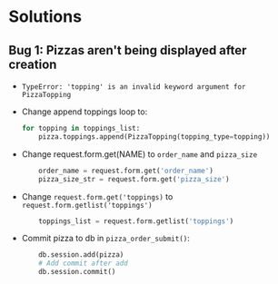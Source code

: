 # Solutions

## Bug 1: Pizzas aren't being displayed after creation


- `TypeError: 'topping' is an invalid keyword argument for PizzaTopping`
- Change append toppings loop to:
    ``` python
    for topping in toppings_list:
        pizza.toppings.append(PizzaTopping(topping_type=topping))
    ```

- Change request.form.get(NAME) to `order_name` and `pizza_size`
    ```python
        order_name = request.form.get('order_name')
        pizza_size_str = request.form.get('pizza_size')
    ```

- Change `request.form.get('toppings)` to `request.form.getlist('toppings')`
    ```python
        toppings_list = request.form.getlist('toppings')
    ```

- Commit pizza to db in `pizza_order_submit()`:
    ```python
        db.session.add(pizza)
        # Add commit after add
        db.session.commit()
    ```

